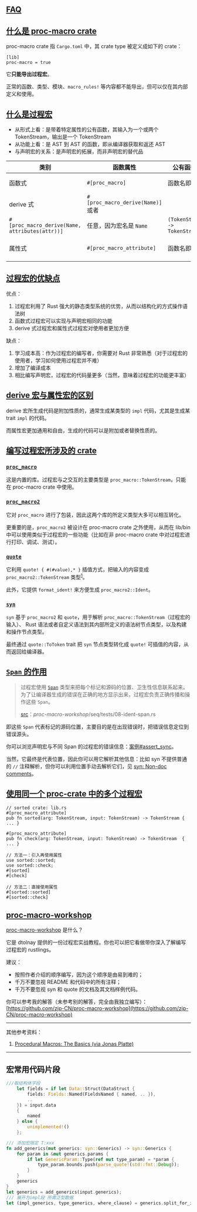 ## [FAQ](moz-extension://2c7db03d-b834-4bde-92ba-91019949c587/_generated_background_page.html#faq)

## [什么是 proc-macro crate](moz-extension://2c7db03d-b834-4bde-92ba-91019949c587/_generated_background_page.html#什么是-proc-macro-crate)

proc-macro crate 指 `Cargo.toml` 中，其 crate type 被定义成如下的 crate：

```
[lib]
proc-macro = true
```

它**只能导出过程宏**。

正常的函数、类型、模块、`macro_rules!` 等内容都不能导出，但可以仅在其内部定义和使用。

## [什么是过程宏](moz-extension://2c7db03d-b834-4bde-92ba-91019949c587/_generated_background_page.html#什么是过程宏)

- 从形式上看：是带着特定属性的公有函数，其输入为一个或两个 TokenStream，输出是一个 TokenStream
- 从功能上看：是 AST 到 AST 的函数，即从编译器获取和返还 AST
- 与声明宏的关系：是声明宏的拓展，而非声明宏的替代品

| 类别 | 函数属性 | 公有函数名 | 函数签名 |
| --- | --- | --- | --- |
| 函数式 | `#[proc_macro]` | 函数名即宏名 | `(TokenStream) -> TokenStream` |
| derive 式 | `#[proc_macro_derive(Name)]` 或者  
`#[proc_macro_derive(Name, attributes(attr))]` | 任意，因为宏名是 `Name` | `(TokenStream) -> TokenStream` |
| 属性式 | `#[proc_macro_attribute]` | 函数名即宏名 | `(TokenStream, TokenStream) -> TokenStream` |

## [过程宏的优缺点](moz-extension://2c7db03d-b834-4bde-92ba-91019949c587/_generated_background_page.html#过程宏的优缺点)

优点：

1. 过程宏利用了 Rust 强大的静态类型系统的优势，从而以结构化的方式操作语法树
2. 函数式过程宏可以实现与声明宏相同的功能
3. derive 式过程宏和属性式过程宏对使用者更加方便

缺点：

1. 学习成本高：作为过程宏的编写者，你需要对 Rust 非常熟悉（对于过程宏的使用者，学习如何使用过程宏并不难）
2. 增加了编译成本
3. 相比编写声明宏，过程宏的代码量更多（当然，意味着过程宏的功能更丰富）

## [derive 宏与属性宏的区别](moz-extension://2c7db03d-b834-4bde-92ba-91019949c587/_generated_background_page.html#derive-宏与属性宏的区别)

derive 宏所生成代码是附加性质的，通常生成某类型的 `impl` 代码，尤其是生成某 trait `impl` 的代码。

而属性宏更加通用和自由，生成的代码可以是附加或者替换性质的。

## [编写过程宏所涉及的 crate](moz-extension://2c7db03d-b834-4bde-92ba-91019949c587/_generated_background_page.html#编写过程宏所涉及的-crate)

### [`proc_macro`](moz-extension://2c7db03d-b834-4bde-92ba-91019949c587/_generated_background_page.html#proc_macro)

这是内置的库。过程宏与之交互的主要类型是 `proc_macro::TokenStream`，只能在 proc-macro crate 中使用。

### [`proc_macro2`](moz-extension://2c7db03d-b834-4bde-92ba-91019949c587/_generated_background_page.html#proc_macro2)

它对 `proc_macro` 进行了包装，因此这两个库的所定义类型大多可以相互转化。

更重要的是，`proc_macro2` 被设计在 proc-macro crate 之外使用，从而在 lib/bin 中可以使用类似于过程宏的一些功能（比如在非 proc-macro crate 中对过程宏进行打印、调试、测试）。

### [`quote`](moz-extension://2c7db03d-b834-4bde-92ba-91019949c587/_generated_background_page.html#quote)

它利用 `quote! { #(#value),* }` 插值方式，把输入的内容变成 `proc_macro2::TokenStream` 类型<sup><a href="moz-extension://2c7db03d-b834-4bde-92ba-91019949c587/_generated_background_page.html#proc_macro2::TokenStream">1</a></sup>。

此外，它提供 `format_ident!` 来方便生成 `proc_macro2::Ident`。

### [`syn`](moz-extension://2c7db03d-b834-4bde-92ba-91019949c587/_generated_background_page.html#syn)

`syn` 基于 `proc_macro2` 和 `quote`，用于解析 `proc_macro::TokenStream`（过程宏的输入）、 Rust 语法或者自定义语法到其内部所定义的语法树节点类型，以及构建和操作节点类型。

最终通过 `quote::ToToken` trait 把 `syn` 节点类型转化成 `quote!` 可插值的内容，从而返回给编译器。

## [`Span` 的作用](moz-extension://2c7db03d-b834-4bde-92ba-91019949c587/_generated_background_page.html#span-的作用)

> 过程宏使用 [`Span`](https://docs.rs/proc-macro2/latest/proc_macro2/struct.Span.html) 类型来把每个标记和源码的位置、卫生性信息联系起来。为了让编译器生成的错误在正确的地方显示出来，过程宏负责正确传播和操作这些 `Span`。
>
> [src](https://github.com/dtolnay/proc-macro-workshop/blob/0e90cf2551e42f85620aca092b4255fa1bd10660/seq/tests/08-ident-span.rs)：_proc-macro-workshop_/seq/tests/08-ident-span.rs

即这些 `Span` 代表标记的源码位置，主要目的是在出现错误时，把错误信息定位到错误源头。

你可以浏览声明宏与不同 Span 的过程宏的错误信息：[案例#assert\_sync](moz-extension://2c7db03d-b834-4bde-92ba-91019949c587/study-case.html#assert_sync)。

当然，它最终是代表位置，因此你可以用它解析其他信息：比如 syn 不提供普通的 `//` 注释解析，但你可以利用位置手动去解析它们，见 [syn: Non-doc comments](https://github.com/dtolnay/syn/issues/946)。

## [使用同一个 proc-crate 中的多个过程宏](moz-extension://2c7db03d-b834-4bde-92ba-91019949c587/_generated_background_page.html#使用同一个-proc-crate-中的多个过程宏)

```
// sorted crate: lib.rs
#[proc_macro_attribute]
pub fn sorted(arg: TokenStream, input: TokenStream) -> TokenStream { ... }

#[proc_macro_attribute]
pub fn check(arg: TokenStream, input: TokenStream) -> TokenStream  { ... }
```

```
// 方法一：引入再使用属性
use sorted::sorted;
use sorted::check;
#[sorted]
#[check]

// 方法二：直接使用属性
#[sorted::sorted]
#[sorted::check]
```

## [proc-macro-workshop](moz-extension://2c7db03d-b834-4bde-92ba-91019949c587/_generated_background_page.html#proc-macro-workshop)

[proc-macro-workshop](https://github.com/dtolnay/proc-macro-workshop) 是什么？

它是 dtolnay 提供的一份过程宏实战教程。你也可以把它看做带你深入了解编写过程宏的 rustlings。

建议：

- 按照作者介绍的顺序编写，因为这个顺序是由易到难的；
- 千万不要忽视 README 和代码中的所有注释；
- 千万不要忽视 syn 和 quote 的文档及其文档样例代码。

你可以参考我的解答（未参考别的解答，完全由我独立编写）： [https://github.com/zjp-CN/proc-macro-workshop](https://github.com/zjp-CN/proc-macro-workshop)

___

其他参考资料：

1. [Procedural Macros: The Basics (via Jonas Platte)](https://blog.turbo.fish/proc-macro-basics/)

[](moz-extension://2c7db03d-b834-4bde-92ba-91019949c587/proc/debug.html "Previous chapter")[](moz-extension://2c7db03d-b834-4bde-92ba-91019949c587/dcl.html "Next chapter")

[](moz-extension://2c7db03d-b834-4bde-92ba-91019949c587/proc/debug.html "Previous chapter")[](moz-extension://2c7db03d-b834-4bde-92ba-91019949c587/dcl.html "Next chapter")

---------

## 宏常用代码片段

```rust
///取结构体字段
    let fields = if let Data::Struct(DataStruct {
        fields: Fields::Named(FieldsNamed { named, .. }),
        ..
    }) = input.data
    {
        named
    } else {
        unimplemented!()
    };

/// 添加宏限定 T:xxx
fn add_generics(mut generics: syn::Generics) -> syn::Generics {
    for param in &mut generics.params {
        if let GenericParam::Type(ref mut type_param) = *param {
            type_param.bounds.push(parse_quote!(std::fmt::Debug));
        }
    }
    generics
}
let generics = add_generics(input.generics);
/// 展开为impl段 所需泛型数据
let (impl_generics, type_generics, where_clause) = generics.split_for_impl();

```
